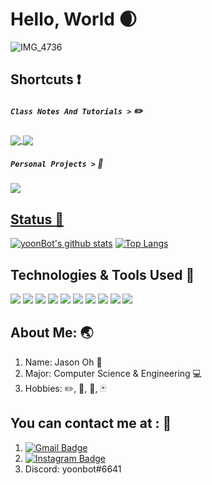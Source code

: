 # Hello, World :waxing_crescent_moon:

![IMG_4736](https://user-images.githubusercontent.com/73013239/105243549-8d6d7800-5bb2-11eb-998b-fa87ab2c30cc.GIF)

## Shortcuts :exclamation:

##### **`Class Notes And Tutorials >`** :pencil2:

<a href="https://github.com/yoonBot/Computer-Science-and-Engineering">
  <img align="center" src="https://github-readme-stats.vercel.app/api/pin/?username=yoonBot&repo=Computer-Science-and-Engineering" />
</a>

<a href="https://github.com/yoonBot/Introduction-to-ML">
  <img align="center" src="https://github-readme-stats.vercel.app/api/pin/?username=yoonBot&repo=Introduction-to-ML">
</a>

##### **`Personal Projects >`** :robot:
<a href="https://github.com/yoonBot/discordBot">
  <img align="center" src="https://github-readme-stats.vercel.app/api/pin/?username=yoonBot&repo=discordBot" />

## Status :seedling:

[![yoonBot's github stats](https://github-readme-stats.vercel.app/api?username=yoonBot&show_icons=true&theme=tokyonight)](https://github.com/yoonBot/github-readme-stats)
[![Top Langs](https://github-readme-stats.vercel.app/api/top-langs/?username=yoonBot&show_icons=true&theme=tokyonight)](https://github.com/yoonBot/github-readme-stats)


## Technologies & Tools Used :wrench:
![](https://img.shields.io/badge/OS-Linux-informational?style=flat&logo=<LOGO_NAME>&logoColor=white&color=2bbc8a)
![](https://img.shields.io/badge/OS-MacOS-informational?style=flat&logo=<LOGO_NAME>&logoColor=white&color=2bbc8a)
![](https://img.shields.io/badge/OS-ROS-informational?style=flat&logo=<LOGO_NAME>&logoColor=white&color=2bbc8a)
![](https://img.shields.io/badge/OS-Windows-informational?style=flat&logo=<LOGO_NAME>&logoColor=white&color=2bbc8a)
![](https://img.shields.io/badge/OS-Linux-informational?style=flat&logo=<LOGO_NAME>&logoColor=white&color=2bbc8a)
![](https://img.shields.io/badge/Editor-Eclipse-informational?style=flat&logo=<LOGO_NAME>&logoColor=white&color=2bbc8a)
![](https://img.shields.io/badge/Editor-Atom-informational?style=flat&logo=<LOGO_NAME>&logoColor=white&color=2bbc8a)
![](https://img.shields.io/badge/Editor-VSCode-informational?style=flat&logo=<LOGO_NAME>&logoColor=white&color=2bbc8a)
![](https://img.shields.io/badge/Shell-Bash-informational?style=flat&logo=<LOGO_NAME>&logoColor=white&color=2bbc8a)
![](https://img.shields.io/badge/Shell-ZSH-informational?style=flat&logo=<LOGO_NAME>&logoColor=white&color=2bbc8a)

## About Me: :earth_asia:

1. Name: Jason Oh :boy:
2. Major: Computer Science & Engineering :computer:
3. Hobbies: :pencil2:, :tennis:, :violin:, :black_joker:

## You can contact me at : :santa: 

1. [![Gmail Badge](https://img.shields.io/badge/-yoon.ohbot@gmail.com-red?style=flat-square&labelColor=red&logo=Gmail&logoColor=white&link=,ailto:yoon.ohbot@gmail.com)](mailto:yoon.ohbot@gmail.com)
2. [![Instagram Badge](https://img.shields.io/badge/-@yoon_bot-ff1493?style=flat-square&labelColor=ff1493&logo=instagram&logoColor=white&link=https://instagram.com/yoon_bot)](https://instagram.com/yoon_bot)
3. Discord: yoonbot#6641

